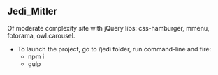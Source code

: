 ## Jedi_Mitler
Of moderate complexity site with jQuery libs: css-hamburger, mmenu, fotorama, owl.carousel.
* To launch the project, go to /jedi folder, run command-line and fire:
  * npm i
  * gulp
